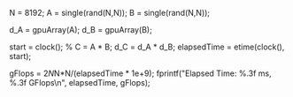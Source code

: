 N = 8192;
A = single(rand(N,N));
B = single(rand(N,N));

d_A = gpuArray(A);
d_B = gpuArray(B);

start = clock();
% C = A * B; 
d_C = d_A * d_B;
elapsedTime = etime(clock(), start);

gFlops = 2*N*N*N/(elapsedTime * 1e+9);
fprintf("Elapsed Time: %.3f ms, %.3f GFlops\n", elapsedTime, gFlops);
